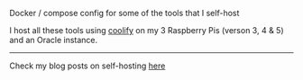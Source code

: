 Docker / compose config for some of the tools that I self-host

I host all these tools using [coolify][coolify] on my 3 Raspberry Pis (verson
3, 4 & 5) and an Oracle instance.

---

Check my blog posts on self-hosting [here][self-hosting]

[self-hosting]: https://vipul.xyz/tags/self-hosting/
[coolify]: https://github.com/coollabsio/coolify
